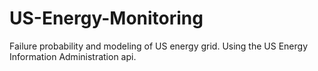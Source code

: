 # US-Energy-Monitoring
Failure probability and modeling of US energy grid. Using the US Energy Information Administration api.
